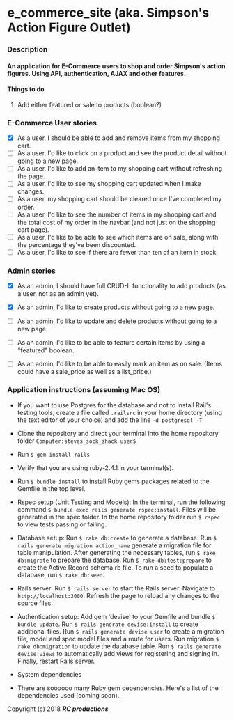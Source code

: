 # e_commerce_site (aka. Simpson's Action Figure Outlet)

### Description
#### An application for E-Commerce users to shop and order Simpson's action figures.  Using API, authentication, AJAX and other features.

#### Things to do
1. Add either featured or sale to products (boolean?)

### E-Commerce User stories
- [x] As a user, I should be able to add and remove items from my shopping cart.
- [ ] As a user, I'd like to click on a product and see the product detail without going to a new page.
- [ ] As a user, I'd like to add an item to my shopping cart without refreshing the page.
- [ ] As a user, I'd like to see my shopping cart updated when I make changes.
- [ ] As a user, my shopping cart should be cleared once I've completed my order.
- [ ] As a user, I'd like to see the number of items in my shopping cart and the total cost of my order in the navbar (and not just on the shopping cart page).
- [ ] As a user, I'd like to be able to see which items are on sale, along with the percentage they've been discounted.
- [ ] As a user, I'd like to see if there are fewer than ten of an item in stock.

### Admin stories
- [x] As an admin, I should have full CRUD-L functionality to add products (as a user, not as an admin yet).
- [x] As an admin, I'd like to create products without going to a new page.
- [ ] As an admin, I'd like to update and delete products without going to a new page.
- [ ] As an admin, I'd like to be able to feature certain items by using a "featured" boolean.
- [ ] As an admin, I'd like to be able to easily mark an item as on sale. (Items could have a sale_price as well as a list_price.)


### Application instructions (assuming Mac OS)
* If you want to use Postgres for the database and not to install Rail's testing tools, create a file called `.railsrc` in your home directory (using the text editor of your choice) and add the line `-d postgresql -T`

* Clone the repository and direct your terminal into the home repository folder `Computer:steves_sock_shack user$`

* Run `$ gem install rails`

* Verify that you are using ruby-2.4.1 in your terminal(s).

* Run `$ bundle install` to install Ruby gems packages related to the Gemfile in the top level.

* Rspec setup (Unit Testing and Models): In the terminal, run the following command `$ bundle exec rails generate rspec:install`. Files will be generated in the spec folder.  In the home repository folder run `$ rspec` to view tests passing or failing.

* Database setup: Run `$ rake db:create` to generate a database. Run `$ rails generate migration action_name` generate a migration file for table manipulation. After generating the necessary tables, run `$ rake db:migrate` to prepare the database. Run `$ rake db:test:prepare` to create the Active Record schema.rb file.  To run a seed to populate a database, run `$ rake db:seed`.

* Rails server: Run `$ rails server` to start the Rails server.  Navigate to `http://localhost:3000`.  Refresh the page to reload any changes to the source files.

* Authentication setup: Add gem 'devise' to your Gemfile and bundle `$ bundle update`. Run `$ rails generate devise:install` to create additional files. Run `$ rails generate devise user` to create a migration file, model and spec model files and a route for users.  Run migration `$ rake db:migration` to update the database table. Run `$ rails generate devise:views` to automatically add views for registering and signing in. Finally, restart Rails server.

* System dependencies
* There are soooooo many Ruby gem dependencies. Here's a list of the dependencies used (coming soon).

Copyright (c) 2018 **_RC productions_**
